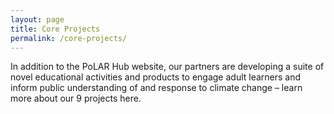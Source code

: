 ```yaml
---
layout: page
title: Core Projects
permalink: /core-projects/
---
```


In addition to the PoLAR Hub website, our partners are developing a
suite of novel educational activities and products to engage adult
learners and inform public understanding of and response to climate
change – learn more about our 9 projects here.
